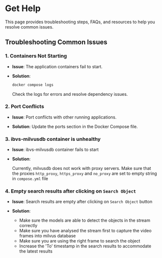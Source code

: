 # Get Help

This page provides troubleshooting steps, FAQs, and resources to help you
resolve common issues.

## Troubleshooting Common Issues

### 1. Containers Not Starting

- **Issue**: The application containers fail to start.

- **Solution**:

  ```bash
  docker compose logs
  ```

  Check the logs for errors and resolve dependency issues.

### 2. Port Conflicts

- **Issue**: Port conflicts with other running applications.

- **Solution**: Update the ports section in the Docker Compose file.

### 3. ibvs-milvusdb container is unhealthy

- **Issue**: ibvs-milvusdb container fails to start 

- **Solution**:

  Currently, milvusdb does not work with proxy servers. Make sure that the proxies `http_proxy`, `https_proxy` and `no_proxy` are set to empty string in `compose.yml` file

### 4. Empty search results after clicking on `Search Object`

- **Issue**: Search results are empty after clicking on `Search Object` button

- **Solution**:

  - Make sure the models are able to detect the objects in the stream correctly
  - Make sure you have analysed the stream first to capture the video frames into milvus database
  - Make sure you are using the right frame to search the object
  - Increase the 'To' timestamp in the search results to accommodate the latest results

<!--
## Support
- **Developer Forum**: Join the community forum
- **Contact Support**: [Support Page](#)
-->
